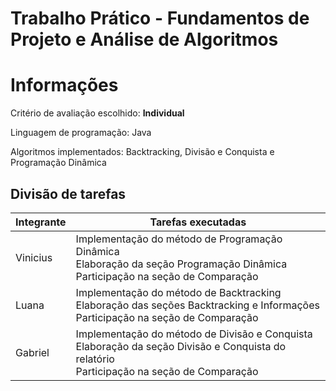 # Trabalho Prático - Fundamentos de Projeto e Análise de Algoritmos 

# Informações

Critério de avaliação escolhido: **Individual**

Linguagem de programação: Java

Algoritmos implementados: Backtracking, Divisão e Conquista e Programação Dinâmica

## Divisão de tarefas

| Integrante | Tarefas executadas |
|------------|-------------------|
| Vinicius   | Implementação do método de Programação Dinâmica <br> Elaboração da seção Programação Dinâmica <br> Participação na seção de Comparação |
| Luana      | Implementação do método de Backtracking <br> Elaboração das seções Backtracking e Informações <br> Participação na seção de Comparação |
| Gabriel    | Implementação do método de Divisão e Conquista <br> Elaboração da seção Divisão e Conquista do relatório <br> Participação na seção de Comparação |
